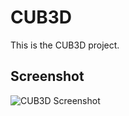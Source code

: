 # CUB3D

This is the CUB3D project.

## Screenshot

![CUB3D Screenshot](https://github.com/aghounami/CUB3D/image1.png)
